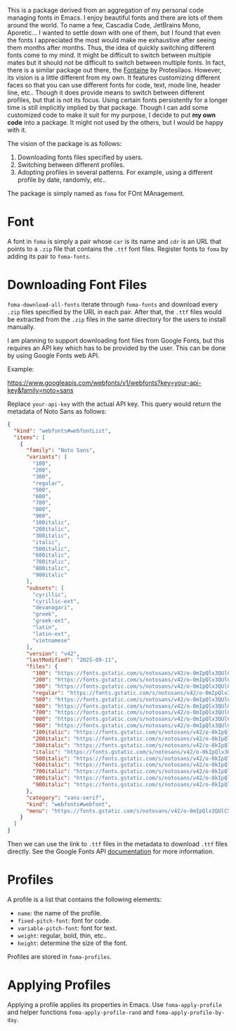 This is a package derived from an aggregation of my personal code
managing fonts in Emacs. I enjoy beautiful fonts and there are lots of
them around the world. To name a few, Cascadia Code, JetBrains Mono,
Aporetic... I wanted to settle down with one of them, but I found that
even the fonts I appreciated the most would make me exhaustive after
seeing them months after months. Thus, the idea of quickly switching
different fonts come to my mind. It might be difficult to switch
between multiple mates but it should not be difficult to switch
between multiple fonts. In fact, there is a similar package out there,
the [Fontaine](https://protesilaos.com/emacs/fontaine) by
Protesilaos. However, its vision is a little different from my own. It
features customizing different faces so that you can use different
fonts for code, text, mode line, header line, etc.. Though it does
provide means to switch between different profiles, but that is not
its focus. Using certain fonts persistently for a longer time is still
implicitly implied by that package. Though I can add some customized
code to make it suit for my purpose, I decide to put **my own code**
into a package. It might not used by the others, but I would be happy
with it.

The vision of the package is as follows:

1. Downloading fonts files specified by users.
2. Switching between different profiles.
3. Adopting profiles in several patterns. For example, using a
   different profile by date,  randomly, etc..
   
The package is simply named as `foma` for FOnt MAnagement.

# Font

A font in `foma` is simply a pair whose `car` is its name and `cdr` is
an URL that points to a `.zip` file that contains the `.ttf` font
files. Register fonts to `foma` by adding its pair to `foma-fonts`.

# Downloading Font Files

`foma-download-all-fonts` iterate through `foma-fonts` and download
every `.zip` files specified by the URL in each pair. After that, the
`.ttf` files would be extracted from the `.zip` files in the same
directory for the users to install manually.

I am planning to support downloading font files from Google Fonts, but
this requires an API key which has to be provided by the user. This
can be done by using Google Fonts web API.

Example:

https://www.googleapis.com/webfonts/v1/webfonts?key=your-api-key&family=noto+sans

Replace `your-api-key` with the actual API key. This query would
return the metadata of Noto Sans as follows:

```json
{
  "kind": "webfonts#webfontList",
  "items": [
    {
      "family": "Noto Sans",
      "variants": [
        "100",
        "200",
        "300",
        "regular",
        "500",
        "600",
        "700",
        "800",
        "900",
        "100italic",
        "200italic",
        "300italic",
        "italic",
        "500italic",
        "600italic",
        "700italic",
        "800italic",
        "900italic"
      ],
      "subsets": [
        "cyrillic",
        "cyrillic-ext",
        "devanagari",
        "greek",
        "greek-ext",
        "latin",
        "latin-ext",
        "vietnamese"
      ],
      "version": "v42",
      "lastModified": "2025-09-11",
      "files": {
        "100": "https://fonts.gstatic.com/s/notosans/v42/o-0mIpQlx3QUlC5A4PNB6Ryti20_6n1iPHjcz6L1SoM-jCpoiyD9At9d41P6zHtY.ttf",
        "200": "https://fonts.gstatic.com/s/notosans/v42/o-0mIpQlx3QUlC5A4PNB6Ryti20_6n1iPHjcz6L1SoM-jCpoiyB9A99d41P6zHtY.ttf",
        "300": "https://fonts.gstatic.com/s/notosans/v42/o-0mIpQlx3QUlC5A4PNB6Ryti20_6n1iPHjcz6L1SoM-jCpoiyCjA99d41P6zHtY.ttf",
        "regular": "https://fonts.gstatic.com/s/notosans/v42/o-0mIpQlx3QUlC5A4PNB6Ryti20_6n1iPHjcz6L1SoM-jCpoiyD9A99d41P6zHtY.ttf",
        "500": "https://fonts.gstatic.com/s/notosans/v42/o-0mIpQlx3QUlC5A4PNB6Ryti20_6n1iPHjcz6L1SoM-jCpoiyDPA99d41P6zHtY.ttf",
        "600": "https://fonts.gstatic.com/s/notosans/v42/o-0mIpQlx3QUlC5A4PNB6Ryti20_6n1iPHjcz6L1SoM-jCpoiyAjBN9d41P6zHtY.ttf",
        "700": "https://fonts.gstatic.com/s/notosans/v42/o-0mIpQlx3QUlC5A4PNB6Ryti20_6n1iPHjcz6L1SoM-jCpoiyAaBN9d41P6zHtY.ttf",
        "800": "https://fonts.gstatic.com/s/notosans/v42/o-0mIpQlx3QUlC5A4PNB6Ryti20_6n1iPHjcz6L1SoM-jCpoiyB9BN9d41P6zHtY.ttf",
        "900": "https://fonts.gstatic.com/s/notosans/v42/o-0mIpQlx3QUlC5A4PNB6Ryti20_6n1iPHjcz6L1SoM-jCpoiyBUBN9d41P6zHtY.ttf",
        "100italic": "https://fonts.gstatic.com/s/notosans/v42/o-0kIpQlx3QUlC5A4PNr4C5OaxRsfNNlKbCePevHtVtX57DGjDU1QDcf6VfYyWtY1rI.ttf",
        "200italic": "https://fonts.gstatic.com/s/notosans/v42/o-0kIpQlx3QUlC5A4PNr4C5OaxRsfNNlKbCePevHtVtX57DGjDU1QLce6VfYyWtY1rI.ttf",
        "300italic": "https://fonts.gstatic.com/s/notosans/v42/o-0kIpQlx3QUlC5A4PNr4C5OaxRsfNNlKbCePevHtVtX57DGjDU1QGke6VfYyWtY1rI.ttf",
        "italic": "https://fonts.gstatic.com/s/notosans/v42/o-0kIpQlx3QUlC5A4PNr4C5OaxRsfNNlKbCePevHtVtX57DGjDU1QDce6VfYyWtY1rI.ttf",
        "500italic": "https://fonts.gstatic.com/s/notosans/v42/o-0kIpQlx3QUlC5A4PNr4C5OaxRsfNNlKbCePevHtVtX57DGjDU1QAUe6VfYyWtY1rI.ttf",
        "600italic": "https://fonts.gstatic.com/s/notosans/v42/o-0kIpQlx3QUlC5A4PNr4C5OaxRsfNNlKbCePevHtVtX57DGjDU1QOkZ6VfYyWtY1rI.ttf",
        "700italic": "https://fonts.gstatic.com/s/notosans/v42/o-0kIpQlx3QUlC5A4PNr4C5OaxRsfNNlKbCePevHtVtX57DGjDU1QNAZ6VfYyWtY1rI.ttf",
        "800italic": "https://fonts.gstatic.com/s/notosans/v42/o-0kIpQlx3QUlC5A4PNr4C5OaxRsfNNlKbCePevHtVtX57DGjDU1QLcZ6VfYyWtY1rI.ttf",
        "900italic": "https://fonts.gstatic.com/s/notosans/v42/o-0kIpQlx3QUlC5A4PNr4C5OaxRsfNNlKbCePevHtVtX57DGjDU1QJ4Z6VfYyWtY1rI.ttf"
      },
      "category": "sans-serif",
      "kind": "webfonts#webfont",
      "menu": "https://fonts.gstatic.com/s/notosans/v42/o-0mIpQlx3QUlC5A4PNB6Ryti20_6n1iPHjcz6L1SoM-jCpoiyD9A-9c6Vc.ttf"
    }
  ]
}
```

Then we can use the link to `.ttf` files in the metadata to download
`.ttf` files directly. See the Google Fonts API
[documentation](https://developers.google.com/fonts/docs/developer_api)
for more information.

# Profiles

A profile is a list that contains the following elements:

+ `name`: the name of the profile.
+ `fixed-pitch-font`: font for code.
+ `variable-pitch-font`:  font for text.
+  `weight`: regular, bold, thin, etc..
+  `height`: determine the size of the font.

Profiles are stored in `foma-profiles`.

# Applying Profiles

Applying a profile applies its properties in Emacs. Use
`foma-apply-profile` and helper functions `foma-apply-profile-rand`
and `foma-apply-profile-by-day`.
